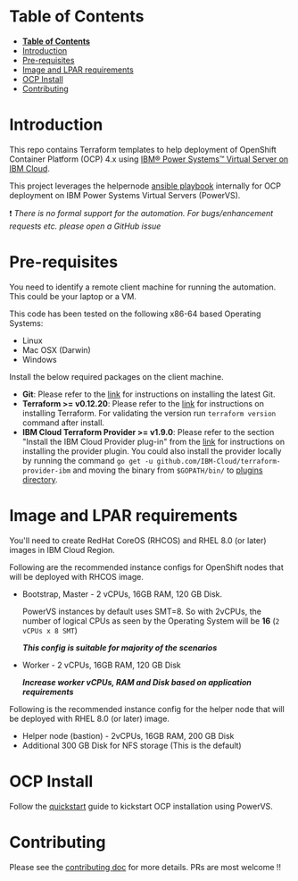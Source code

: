 # **Table of Contents**

- [**Table of Contents**](#table-of-contents)
- [Introduction](#introduction)
- [Pre-requisites](#pre-requisites)
- [Image and LPAR requirements](#image-and-lpar-requirements)
- [OCP Install](#ocp-install)
- [Contributing](#contributing)


# Introduction
This repo contains Terraform templates to help deployment of OpenShift Container Platform (OCP) 4.x using [IBM® Power Systems™ Virtual Server on IBM Cloud](https://www.ibm.com/cloud/power-virtual-server).

This project leverages the helpernode [ansible playbook](https://github.com/RedHatOfficial/ocp4-helpernode) internally for OCP deployment on IBM Power Systems Virtual Servers (PowerVS).

:heavy_exclamation_mark: *There is no formal support for the automation. For bugs/enhancement requests etc. please open a GitHub issue*

# Pre-requisites

You need to identify a remote client machine for running the automation. This could be your laptop or a VM.

This code has been tested on the following x86-64 based Operating Systems:
 - Linux
 - Mac OSX (Darwin)
 - Windows

Install the below required packages on the client machine.

- **Git**: Please refer to the [link](https://git-scm.com/book/en/v2/Getting-Started-Installing-Git) for instructions on installing the latest Git.
- **Terraform >= v0.12.20**: Please refer to the [link](https://learn.hashicorp.com/terraform/getting-started/install.html) for instructions on installing Terraform. For validating the version run `terraform version` command after install.
- **IBM Cloud Terraform Provider >= v1.9.0**: Please refer to the section "Install the IBM Cloud Provider plug-in" from the [link](https://cloud.ibm.com/docs/terraform?topic=terraform-getting-started#install) for instructions on installing the provider plugin. You could also install the provider locally by running the command `go get -u github.com/IBM-Cloud/terraform-provider-ibm` and moving the binary from `$GOPATH/bin/` to [plugins directory](https://www.terraform.io/docs/configuration/providers.html#third-party-plugins).


# Image and LPAR requirements

You'll need to create RedHat CoreOS (RHCOS) and RHEL 8.0 (or later) images in IBM Cloud Region.

Following are the recommended instance configs for OpenShift nodes that will be deployed with RHCOS image.
- Bootstrap, Master - 2 vCPUs, 16GB RAM, 120 GB Disk.

  PowerVS instances by default uses SMT=8. So with 2vCPUs, the number of logical CPUs as seen by the Operating System will be **16** (`2 vCPUs x 8 SMT`)

   **_This config is suitable for majority of the scenarios_**
- Worker - 2 vCPUs, 16GB RAM, 120 GB Disk

   **_Increase worker vCPUs, RAM and Disk based on application requirements_**

Following is the recommended instance config for the helper node that will be deployed with RHEL 8.0 (or later) image.
- Helper node (bastion) - 2vCPUs, 16GB RAM, 200 GB Disk
- Additional 300 GB Disk for NFS storage (This is the default)

# OCP Install

Follow the [quickstart](docs/quickstart.md) guide to kickstart OCP installation using PowerVS.

# Contributing
Please see the [contributing doc](https://github.com/ocp-power-automation/ocp4-upi-powervs/blob/master/CONTRIBUTING.md) for more details.
PRs are most welcome !!

